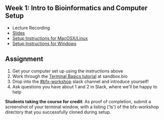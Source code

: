 ## Week 1: Intro to Bioinformatics and Computer Setup
- Lecture Recording
- [Slides](bfx_workshop_01_overview.pdf)
- [Setup Instructions for MacOSX/Linux](bfx_workshop_01_overview.ipynb)
- [Setup Instructions for Windows](bfx_workshop_01_overview_windows.ipynb)

## Assignment
1. Get your computer set up using the instructions above
2. Work through the [Terminal Basics tutorial](https://sandbox.bio/tutorials?id=terminal-basics) at sandbox.bio
3. Drop into the [#bfx-workshop](https://ictsprecisionhealth.slack.com/archives/C040Q704WS2) slack channel and introduce yourself!
4. Ask questions you have about 1 and 2 in Slack, where we'll be happy to help


**Students taking the course for credit**: 
As proof of completion, submit a screenshot of your terminal window, with a listing ('ls') of the bfx-workshop directory that you successfully cloned during setup.
